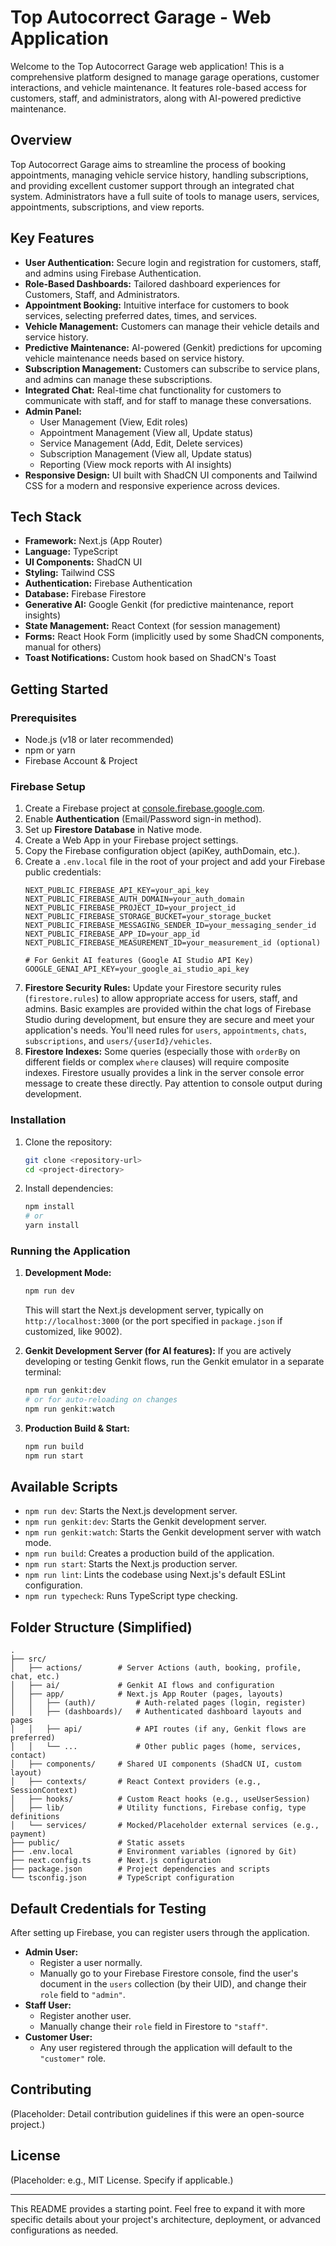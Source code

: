 
# Top Autocorrect Garage - Web Application

Welcome to the Top Autocorrect Garage web application! This is a comprehensive platform designed to manage garage operations, customer interactions, and vehicle maintenance. It features role-based access for customers, staff, and administrators, along with AI-powered predictive maintenance.

## Overview

Top Autocorrect Garage aims to streamline the process of booking appointments, managing vehicle service history, handling subscriptions, and providing excellent customer support through an integrated chat system. Administrators have a full suite of tools to manage users, services, appointments, subscriptions, and view reports.

## Key Features

*   **User Authentication:** Secure login and registration for customers, staff, and admins using Firebase Authentication.
*   **Role-Based Dashboards:** Tailored dashboard experiences for Customers, Staff, and Administrators.
*   **Appointment Booking:** Intuitive interface for customers to book services, selecting preferred dates, times, and services.
*   **Vehicle Management:** Customers can manage their vehicle details and service history.
*   **Predictive Maintenance:** AI-powered (Genkit) predictions for upcoming vehicle maintenance needs based on service history.
*   **Subscription Management:** Customers can subscribe to service plans, and admins can manage these subscriptions.
*   **Integrated Chat:** Real-time chat functionality for customers to communicate with staff, and for staff to manage these conversations.
*   **Admin Panel:**
    *   User Management (View, Edit roles)
    *   Appointment Management (View all, Update status)
    *   Service Management (Add, Edit, Delete services)
    *   Subscription Management (View all, Update status)
    *   Reporting (View mock reports with AI insights)
*   **Responsive Design:** UI built with ShadCN UI components and Tailwind CSS for a modern and responsive experience across devices.

## Tech Stack

*   **Framework:** Next.js (App Router)
*   **Language:** TypeScript
*   **UI Components:** ShadCN UI
*   **Styling:** Tailwind CSS
*   **Authentication:** Firebase Authentication
*   **Database:** Firebase Firestore
*   **Generative AI:** Google Genkit (for predictive maintenance, report insights)
*   **State Management:** React Context (for session management)
*   **Forms:** React Hook Form (implicitly used by some ShadCN components, manual for others)
*   **Toast Notifications:** Custom hook based on ShadCN's Toast

## Getting Started

### Prerequisites

*   Node.js (v18 or later recommended)
*   npm or yarn
*   Firebase Account & Project

### Firebase Setup

1.  Create a Firebase project at [console.firebase.google.com](https://console.firebase.google.com/).
2.  Enable **Authentication** (Email/Password sign-in method).
3.  Set up **Firestore Database** in Native mode.
4.  Create a Web App in your Firebase project settings.
5.  Copy the Firebase configuration object (apiKey, authDomain, etc.).
6.  Create a `.env.local` file in the root of your project and add your Firebase public credentials:
    ```env
    NEXT_PUBLIC_FIREBASE_API_KEY=your_api_key
    NEXT_PUBLIC_FIREBASE_AUTH_DOMAIN=your_auth_domain
    NEXT_PUBLIC_FIREBASE_PROJECT_ID=your_project_id
    NEXT_PUBLIC_FIREBASE_STORAGE_BUCKET=your_storage_bucket
    NEXT_PUBLIC_FIREBASE_MESSAGING_SENDER_ID=your_messaging_sender_id
    NEXT_PUBLIC_FIREBASE_APP_ID=your_app_id
    NEXT_PUBLIC_FIREBASE_MEASUREMENT_ID=your_measurement_id (optional)

    # For Genkit AI features (Google AI Studio API Key)
    GOOGLE_GENAI_API_KEY=your_google_ai_studio_api_key
    ```
7.  **Firestore Security Rules:** Update your Firestore security rules (`firestore.rules`) to allow appropriate access for users, staff, and admins. Basic examples are provided within the chat logs of Firebase Studio during development, but ensure they are secure and meet your application's needs. You'll need rules for `users`, `appointments`, `chats`, `subscriptions`, and `users/{userId}/vehicles`.
8.  **Firestore Indexes:** Some queries (especially those with `orderBy` on different fields or complex `where` clauses) will require composite indexes. Firestore usually provides a link in the server console error message to create these directly. Pay attention to console output during development.

### Installation

1.  Clone the repository:
    ```bash
    git clone <repository-url>
    cd <project-directory>
    ```
2.  Install dependencies:
    ```bash
    npm install
    # or
    yarn install
    ```

### Running the Application

1.  **Development Mode:**
    ```bash
    npm run dev
    ```
    This will start the Next.js development server, typically on `http://localhost:3000` (or the port specified in `package.json` if customized, like 9002).

2.  **Genkit Development Server (for AI features):**
    If you are actively developing or testing Genkit flows, run the Genkit emulator in a separate terminal:
    ```bash
    npm run genkit:dev
    # or for auto-reloading on changes
    npm run genkit:watch
    ```

3.  **Production Build & Start:**
    ```bash
    npm run build
    npm run start
    ```

## Available Scripts

*   `npm run dev`: Starts the Next.js development server.
*   `npm run genkit:dev`: Starts the Genkit development server.
*   `npm run genkit:watch`: Starts the Genkit development server with watch mode.
*   `npm run build`: Creates a production build of the application.
*   `npm run start`: Starts the Next.js production server.
*   `npm run lint`: Lints the codebase using Next.js's default ESLint configuration.
*   `npm run typecheck`: Runs TypeScript type checking.

## Folder Structure (Simplified)

```
.
├── src/
│   ├── actions/        # Server Actions (auth, booking, profile, chat, etc.)
│   ├── ai/             # Genkit AI flows and configuration
│   ├── app/            # Next.js App Router (pages, layouts)
│   │   ├── (auth)/         # Auth-related pages (login, register)
│   │   ├── (dashboards)/   # Authenticated dashboard layouts and pages
│   │   ├── api/            # API routes (if any, Genkit flows are preferred)
│   │   └── ...             # Other public pages (home, services, contact)
│   ├── components/     # Shared UI components (ShadCN UI, custom layout)
│   ├── contexts/       # React Context providers (e.g., SessionContext)
│   ├── hooks/          # Custom React hooks (e.g., useUserSession)
│   ├── lib/            # Utility functions, Firebase config, type definitions
│   └── services/       # Mocked/Placeholder external services (e.g., payment)
├── public/             # Static assets
├── .env.local          # Environment variables (ignored by Git)
├── next.config.ts      # Next.js configuration
├── package.json        # Project dependencies and scripts
└── tsconfig.json       # TypeScript configuration
```

## Default Credentials for Testing

After setting up Firebase, you can register users through the application.

*   **Admin User:**
    *   Register a user normally.
    *   Manually go to your Firebase Firestore console, find the user's document in the `users` collection (by their UID), and change their `role` field to `"admin"`.
*   **Staff User:**
    *   Register another user.
    *   Manually change their `role` field in Firestore to `"staff"`.
*   **Customer User:**
    *   Any user registered through the application will default to the `"customer"` role.

## Contributing

(Placeholder: Detail contribution guidelines if this were an open-source project.)

## License

(Placeholder: e.g., MIT License. Specify if applicable.)

---

This README provides a starting point. Feel free to expand it with more specific details about your project's architecture, deployment, or advanced configurations as needed.
